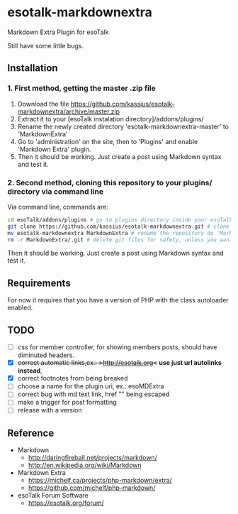 esotalk-markdownextra
=====================

Markdown Extra Plugin for esoTalk

Still have some little bugs.

## Installation

### 1. First method, getting the master .zip file

1. Download the file https://github.com/kassius/esotalk-markdownextra/archive/master.zip
2. Extract it to your [esoTalk instalation directory]/addons/plugins/
3. Rename the newly created directory 'esotalk-markdownextra-master' to 'MarkdownExtra'
4. Go to 'administration' on the site, then to 'Plugins' and enable 'Markdown Extra' plugin.
5. Then it should be working. Just create a post using Markdown syntax and test it.

### 2. Second method, cloning this repository to your plugins/ directory via command line

Via command line, commands are:

~~~bash
cd esoTalk/addons/plugins # go to plugins directory inside your esoTalk installation
git clone https://github.com/kassius/esotalk-markdownextra.git # clone the repository
mv esotalk-markdownextra MarkdownExtra # rename the repository do 'MarkdownExtra'
rm -r MarkdownExtra/.git # delete git files for safety, unless you want to update it later via command line, then restrict access to this directory in your server's configuration
~~~

Then it should be working. Just create a post using Markdown syntax and test it.

## Requirements

For now it requires that you have a version of PHP with the class autoloader enabled.

## TODO

- [ ] css for member controller, for showing members posts, should have diminuted headers.
- [x] ~~correct automatic links,ex.: &gt;http://esotalk.org&lt;~~ **use just url autolinks instead**,  
- [x] correct footnotes from being breaked
- [ ] choose a name for the plugin uri, ex.: esoMDExtra
- [ ] correct bug with md text link, href "" being escaped
- [ ] make a trigger for post formatting
- [ ] release with a version

## Reference

* Markdown
  * http://daringfireball.net/projects/markdown/
  * http://en.wikipedia.org/wiki/Markdown
* Markdown Extra
  * https://michelf.ca/projects/php-markdown/extra/
  * https://github.com/michelf/php-markdown/
* esoTalk Forum Software
  * https://esotalk.org/forum/
